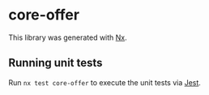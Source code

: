 # core-offer

This library was generated with [Nx](https://nx.dev).

## Running unit tests

Run `nx test core-offer` to execute the unit tests via [Jest](https://jestjs.io).
